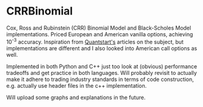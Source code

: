 # CRRBinomial

Cox, Ross and Rubinstein (CRR) Binomial Model and Black-Scholes Model implementations. Priced European and American vanilla options, achieving 10<sup>-3</sup> accuracy. Inspiration from [Quantstart's](https://www.quantstart.com/articles/European-vanilla-option-pricing-with-C-and-analytic-formulae) articles on the subject, but implementations are different and I also looked into American call options as well.


Implemented in both Python and C++ just too look at (obvious) performance tradeoffs and get practice in both languages. Will probably revisit to actually make it adhere to trading industry standards in terms of code construction, e.g. actually use header files in the c++ implementation.

Will upload some graphs and explanations in the future.
